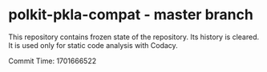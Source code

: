 # polkit-pkla-compat - master branch

This repository contains frozen state of the repository.
Its history is cleared. It is used only for static code
analysis with Codacy.

Commit Time: 1701666522